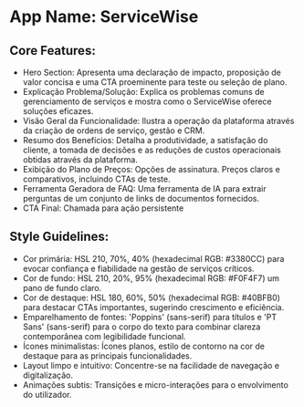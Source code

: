 # **App Name**: ServiceWise

## Core Features:

- Hero Section: Apresenta uma declaração de impacto, proposição de valor concisa e uma CTA proeminente para teste ou seleção de plano.
- Explicação Problema/Solução: Explica os problemas comuns de gerenciamento de serviços e mostra como o ServiceWise oferece soluções eficazes.
- Visão Geral da Funcionalidade: Ilustra a operação da plataforma através da criação de ordens de serviço, gestão e CRM.
- Resumo dos Benefícios: Detalha a produtividade, a satisfação do cliente, a tomada de decisões e as reduções de custos operacionais obtidas através da plataforma.
- Exibição do Plano de Preços: Opções de assinatura. Preços claros e comparativos, incluindo CTAs de teste.
- Ferramenta Geradora de FAQ: Uma ferramenta de IA para extrair perguntas de um conjunto de links de documentos fornecidos.
- CTA Final: Chamada para ação persistente

## Style Guidelines:

- Cor primária: HSL 210, 70%, 40% (hexadecimal RGB: #3380CC) para evocar confiança e fiabilidade na gestão de serviços críticos.
- Cor de fundo: HSL 210, 20%, 95% (hexadecimal RGB: #F0F4F7) um pano de fundo claro.
- Cor de destaque: HSL 180, 60%, 50% (hexadecimal RGB: #40BFB0) para destacar CTAs importantes, sugerindo crescimento e eficiência.
- Emparelhamento de fontes: 'Poppins' (sans-serif) para títulos e 'PT Sans' (sans-serif) para o corpo do texto para combinar clareza contemporânea com legibilidade funcional.
- Ícones minimalistas: Ícones planos, estilo de contorno na cor de destaque para as principais funcionalidades.
- Layout limpo e intuitivo: Concentre-se na facilidade de navegação e digitalização.
- Animações subtis: Transições e micro-interações para o envolvimento do utilizador.